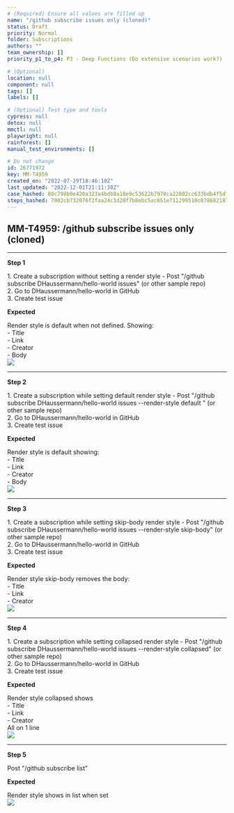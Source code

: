```yaml
---
# (Required) Ensure all values are filled up
name: "/github subscribe issues only (cloned)"
status: Draft
priority: Normal
folder: Subscriptions
authors: ""
team_ownership: []
priority_p1_to_p4: P3 - Deep Functions (Do extensive scenarios work?)

# (Optional)
location: null
component: null
tags: []
labels: []

# (Optional) Test type and tools
cypress: null
detox: null
mmctl: null
playwright: null
rainforest: []
manual_test_environments: []

# Do not change
id: 26771972
key: MM-T4959
created_on: "2022-07-29T18:46:10Z"
last_updated: "2022-12-01T21:11:38Z"
case_hashed: 80c799b0e420a323a4bdb8a18e9c53622b7970ca22802cc633bdb4f5dfe1e0c9eac369e59a87ad7d9dd5fe17314356d2
steps_hashed: 7002cb732076f2faa24c1d20f7b8ebc5ac651e711299510c0786821875ef39c305dc2aad08d575f2a7314f265ddb85e2
---
```


<!-- (Auto-generated) Based on frontmatter's "key" and "name" -->

## MM-T4959: /github subscribe issues only (cloned)

---

**Step 1**

1\. Create a subscription without setting a render style - Post "/github subscribe DHaussermann/hello-world issues" (or other sample repo)\
2\. Go to DHaussermann/hello-world in GitHub\
3\. Create test issue

**Expected**

Render style is default when not defined. Showing:\
\- Title\
\- Link\
\- Creator\
\- Body\
![](https://smartbear-tm4j-prod-us-west-2-attachment-rich-text.s3.us-west-2.amazonaws.com/embedded-f3277290f945470c4add5d21ef3dc7ca7b74388fc7152bfb6b99ae58c66a95a8-1659120718197-1659120718197.png)

---

**Step 2**

1\. Create a subscription while setting default render style - Post "/github subscribe DHaussermann/hello-world issues --render-style default " (or other sample repo)\
2\. Go to DHaussermann/hello-world in GitHub\
3\. Create test issue

**Expected**

Render style is default showing:\
\- Title\
\- Link\
\- Creator\
\- Body\
![](https://smartbear-tm4j-prod-us-west-2-attachment-rich-text.s3.us-west-2.amazonaws.com/embedded-f3277290f945470c4add5d21ef3dc7ca7b74388fc7152bfb6b99ae58c66a95a8-1659120718197-1659120718197.png)

---

**Step 3**

1\. Create a subscription while setting skip-body render style - Post "/github subscribe DHaussermann/hello-world issues --render-style skip-body" (or other sample repo)\
2\. Go to DHaussermann/hello-world in GitHub\
3\. Create test issue

**Expected**

Render style skip-body removes the body:\
\- Title\
\- Link\
\- Creator\
![](https://smartbear-tm4j-prod-us-west-2-attachment-rich-text.s3.us-west-2.amazonaws.com/embedded-f3277290f945470c4add5d21ef3dc7ca7b74388fc7152bfb6b99ae58c66a95a8-1659120920833-1659120920833.png)

---

**Step 4**

1\. Create a subscription while setting collapsed render style - Post "/github subscribe DHaussermann/hello-world issues --render-style collapsed" (or other sample repo)\
2\. Go to DHaussermann/hello-world in GitHub\
3\. Create test issue

**Expected**

Render style collapsed shows\
\- Title\
\- Link\
\- Creator\
All on 1 line\
![](https://smartbear-tm4j-prod-us-west-2-attachment-rich-text.s3.us-west-2.amazonaws.com/embedded-f3277290f945470c4add5d21ef3dc7ca7b74388fc7152bfb6b99ae58c66a95a8-1659121133988-1659121133988.png)

---

**Step 5**

Post "/github subscribe list"

**Expected**

Render style shows in list when set\
![](https://smartbear-tm4j-prod-us-west-2-attachment-rich-text.s3.us-west-2.amazonaws.com/embedded-f3277290f945470c4add5d21ef3dc7ca7b74388fc7152bfb6b99ae58c66a95a8-1659121231012-1659121231012.png)
